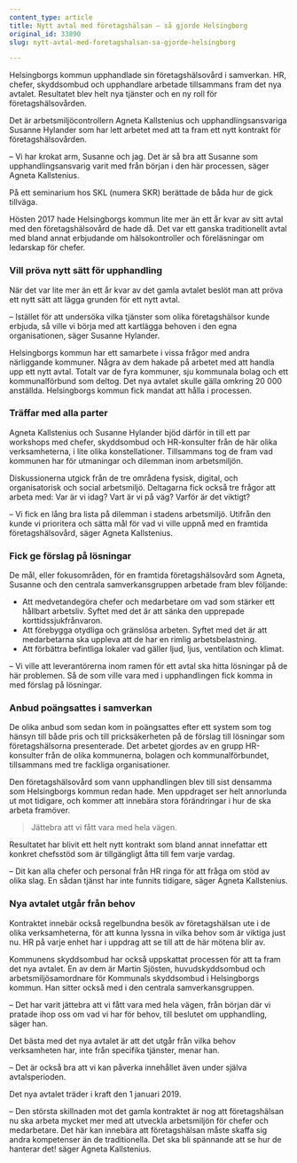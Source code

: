 ```yaml
---
content_type: article
title: Nytt avtal med företagshälsan – så gjorde Helsingborg
original_id: 33890
slug: nytt-avtal-med-foretagshalsan-sa-gjorde-helsingborg

---
```


Helsingborgs kommun upphandlade sin företagshälsovård i samverkan. HR, chefer, skyddsombud och upphandlare arbetade tillsammans fram det nya avtalet. Resultatet blev helt nya tjänster och en ny roll för företagshälsovården.

Det är arbetsmiljöcontrollern Agneta Kallstenius och upphandlingsansvariga Susanne Hylander som har lett arbetet med att ta fram ett nytt kontrakt för företagshälsovården.

– Vi har krokat arm, Susanne och jag. Det är så bra att Susanne som upphandlingsansvarig varit med från början i den här processen, säger Agneta Kallstenius.

På ett seminarium hos SKL (numera SKR) berättade de båda hur de gick tillväga.

Hösten 2017 hade Helsingborgs kommun lite mer än ett år kvar av sitt avtal med den företagshälsovård de hade då. Det var ett ganska traditionellt avtal med bland annat erbjudande om hälsokontroller och föreläsningar om ledarskap för chefer.

### Vill pröva nytt sätt för upphandling

När det var lite mer än ett år kvar av det gamla avtalet beslöt man att pröva ett nytt sätt att lägga grunden för ett nytt avtal.

– Istället för att undersöka vilka tjänster som olika företagshälsor kunde erbjuda, så ville vi börja med att kartlägga behoven i den egna organisationen, säger Susanne Hylander.

Helsingborgs kommun har ett samarbete i vissa frågor med andra närliggande kommuner. Några av dem hakade på arbetet med att handla upp ett nytt avtal. Totalt var de fyra kommuner, sju kommunala bolag och ett kommunalförbund som deltog. Det nya avtalet skulle gälla omkring 20 000 anställda. Helsingborgs kommun fick mandat att hålla i processen.

### Träffar med alla parter

Agneta Kallstenius och Susanne Hylander bjöd därför in till ett par workshops med chefer, skyddsombud och HR-konsulter från de här olika verksamheterna, i lite olika konstellationer. Tillsammans tog de fram vad kommunen har för utmaningar och dilemman inom arbetsmiljön.

Diskussionerna utgick från de tre områdena fysisk, digital, och organisatorisk och social arbetsmiljö. Deltagarna fick också tre frågor att arbeta med: Var är vi idag? Vart är vi på väg? Varför är det viktigt?

– Vi fick en lång bra lista på dilemman i stadens arbetsmiljö. Utifrån den kunde vi prioritera och sätta mål för vad vi ville uppnå med en framtida företagshälsovård, säger Agneta Kallstenius.

### Fick ge förslag på lösningar

De mål, eller fokusområden, för en framtida företagshälsovård som Agneta, Susanne och den centrala samverkansgruppen arbetade fram blev följande:

*   Att medvetandegöra chefer och medarbetare om vad som stärker ett hållbart arbetsliv. Syftet med det är att sänka den upprepade korttidssjukfrånvaron.
*   Att förebygga otydliga och gränslösa arbeten. Syftet med det är att medarbetarna ska uppleva att de har en rimlig arbetsbelastning.
*   Att förbättra befintliga lokaler vad gäller ljud, ljus, ventilation och klimat.

– Vi ville att leverantörerna inom ramen för ett avtal ska hitta lösningar på de här problemen. Så de som ville vara med i upphandlingen fick komma in med förslag på lösningar.

### Anbud poängsattes i samverkan

De olika anbud som sedan kom in poängsattes efter ett system som tog hänsyn till både pris och till pricksäkerheten på de förslag till lösningar som företagshälsorna presenterade. Det arbetet gjordes av en grupp HR-konsulter från de olika kommunerna, bolagen och kommunalförbundet, tillsammans med tre fackliga organisationer.

Den företagshälsovård som vann upphandlingen blev till sist densamma som Helsingborgs kommun redan hade. Men uppdraget ser helt annorlunda ut mot tidigare, och kommer att innebära stora förändringar i hur de ska arbeta framöver.

> Jättebra att vi fått vara med hela vägen.

Resultatet har blivit ett helt nytt kontrakt som bland annat innefattar ett konkret chefsstöd som är tillgängligt åtta till fem varje vardag.

– Dit kan alla chefer och personal från HR ringa för att fråga om stöd av olika slag. En sådan tjänst har inte funnits tidigare, säger Agneta Kallstenius.

### Nya avtalet utgår från behov

Kontraktet innebär också regelbundna besök av företagshälsan ute i de olika verksamheterna, för att kunna lyssna in vilka behov som är viktiga just nu. HR på varje enhet har i uppdrag att se till att de här mötena blir av.

Kommunens skyddsombud har också uppskattat processen för att ta fram det nya avtalet. En av dem är Martin Sjösten, huvudskyddsombud och arbetsmiljösamordnare för Kommunals skyddsombud i Helsingborgs kommun. Han sitter också med i den centrala samverkansgruppen.

– Det har varit jättebra att vi fått vara med hela vägen, från början där vi pratade ihop oss om vad vi har för behov, till beslutet om upphandling, säger han.

Det bästa med det nya avtalet är att det utgår från vilka behov verksamheten har, inte från specifika tjänster, menar han.

– Det är också bra att vi kan påverka innehållet även under själva avtalsperioden.

Det nya avtalet träder i kraft den 1 januari 2019.

– Den största skillnaden mot det gamla kontraktet är nog att företagshälsan nu ska arbeta mycket mer med att utveckla arbetsmiljön för chefer och medarbetare. Det här kan innebära att företagshälsan måste skaffa sig andra kompetenser än de traditionella. Det ska bli spännande att se hur de hanterar det! säger Agneta Kallstenius.

